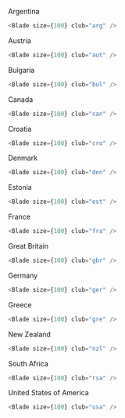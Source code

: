 Argentina

```js
<Blade size={100} club="arg" />
```

Austria

```js
<Blade size={100} club="aut" />
```

Bulgaria

```js
<Blade size={100} club="bul" />
```

Canada

```js
<Blade size={100} club="can" />
```

Croatia

```js
<Blade size={100} club="cro" />
```

Denmark

```js
<Blade size={100} club="den" />
```

Estonia

```js
<Blade size={100} club="est" />
```

France

```js
<Blade size={100} club="fra" />
```

Great Britain

```js
<Blade size={100} club="gbr" />
```

Germany

```js
<Blade size={100} club="ger" />
```

Greece

```js
<Blade size={100} club="gre" />
```

New Zealand

```js
<Blade size={100} club="nzl" />
```

South Africa

```js
<Blade size={100} club="rsa" />
```

United States of America

```js
<Blade size={100} club="usa" />
```
